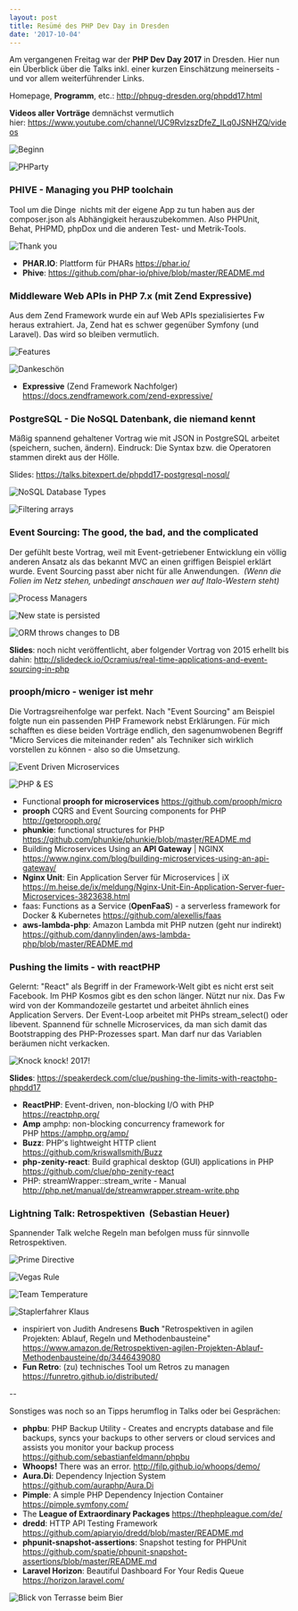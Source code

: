 ```yaml
---
layout: post
title: Resümé des PHP Dev Day in Dresden
date: '2017-10-04'
---
```


Am vergangenen Freitag war der **PHP Dev Day 2017** in Dresden. Hier nun ein Überblick über die Talks inkl. einer kurzen Einschätzung meinerseits - und vor allem weiterführender Links.

<!--more-->

Homepage, **Programm**, etc.: http://phpug-dresden.org/phpdd17.html

**Videos aller Vorträge** demnächst vermutlich hier: https://www.youtube.com/channel/UC9RvlzszDfeZ_ILq0JSNHZQ/videos

![Beginn](/files/2017/phpdevday/beginn.jpeg)

![PHParty](/files/2017/phpdevday/phparty.jpeg)

### **PHIVE** - Managing you PHP toolchain

Tool um die Dinge  nichts mit der eigene App zu tun haben aus der composer.json als Abhängigkeit herauszubekommen. Also PHPUnit, Behat, PHPMD, phpDox und die anderen Test- und Metrik-Tools.

![Thank you](/files/2017/phpdevday/phar.jpeg)

- **PHAR.IO**: Plattform für PHARs https://phar.io/
- **Phive**: https://github.com/phar-io/phive/blob/master/README.md


### **Middleware Web APIs** in PHP 7.x (mit Zend **Expressive**)

Aus dem Zend Framework wurde ein auf Web APIs spezialisiertes Fw heraus extrahiert. Ja, Zend hat es schwer gegenüber Symfony (und Laravel). Das wird so bleiben vermutlich.

![Features](/files/2017/phpdevday/expressive-1.jpeg)

![Dankeschön](/files/2017/phpdevday/expressive-2.jpeg)

- **Expressive** (Zend Framework Nachfolger) https://docs.zendframework.com/zend-expressive/


### PostgreSQL - Die NoSQL Datenbank, die niemand kennt

Mäßig spannend gehaltener Vortrag wie mit JSON in PostgreSQL arbeitet (speichern, suchen, ändern). Eindruck: Die Syntax bzw. die Operatoren stammen direkt aus der Hölle.

Slides: https://talks.bitexpert.de/phpdd17-postgresql-nosql/

![NoSQL Database Types](/files/2017/phpdevday/postgres-1.jpeg)

![Filtering arrays](/files/2017/phpdevday/postgres-2.jpeg)

### Event Sourcing: The good, the bad, and the complicated

Der gefühlt beste Vortrag, weil mit Event-getriebener Entwicklung ein völlig anderen Ansatz als das bekannt MVC an einen griffigen Beispiel erklärt wurde. Event Sourcing passt aber nicht für alle Anwendungen.  *(Wenn die Folien im Netz stehen, unbedingt anschauen wer auf Italo-Western steht)*

![Process Managers](/files/2017/phpdevday/eventsource-1.jpeg)

![New state is persisted](/files/2017/phpdevday/eventsource-2.jpeg)

![ORM throws changes to DB](/files/2017/phpdevday/eventsource-3.jpeg)

**Slides**: noch nicht veröffentlicht, aber folgender Vortrag von 2015 erhellt bis dahin: http://slidedeck.io/Ocramius/real-time-applications-and-event-sourcing-in-php


### **prooph/micro** - weniger ist mehr

Die Vortragsreihenfolge war perfekt. Nach "Event Sourcing" am Beispiel folgte nun ein passenden PHP Framework nebst Erklärungen. Für mich schafften es diese beiden Vorträge endlich, den sagenumwobenen Begriff "Micro Services die miteinander reden" als Techniker sich wirklich vorstellen zu können - also so die Umsetzung.

![Event Driven Microservices](/files/2017/phpdevday/prooph-1.jpeg)

![PHP & ES](/files/2017/phpdevday/prooph-2.jpeg)

- Functional **prooph for microservices** https://github.com/prooph/micro
- **prooph** CQRS and Event Sourcing components for PHP http://getprooph.org/
- **phunkie**: functional structures for PHP https://github.com/phunkie/phunkie/blob/master/README.md
- Building Microservices Using an **API Gateway** | NGINX https://www.nginx.com/blog/building-microservices-using-an-api-gateway/
- **Nginx Unit**: Ein Application Server für Microservices | iX https://m.heise.de/ix/meldung/Nginx-Unit-Ein-Application-Server-fuer-Microservices-3823638.html
- faas: Functions as a Service (**OpenFaaS**) - a serverless framework for Docker & Kubernetes https://github.com/alexellis/faas
- **aws-lambda-php**: Amazon Lambda mit PHP nutzen (geht nur indirekt) https://github.com/dannylinden/aws-lambda-php/blob/master/README.md


### Pushing the limits - with **reactPHP**

Gelernt: "React" als Begriff in der Framework-Welt gibt es nicht erst seit Facebook. Im PHP Kosmos gibt es den schon länger. Nützt nur nix. Das Fw wird von der Kommandozeile gestartet und arbeitet ähnlich eines Application Servers. Der Event-Loop arbeitet mit PHPs stream_select() oder libevent. Spannend für schnelle Microservices, da man sich damit das Bootstrapping des PHP-Prozesses spart. Man darf nur das Variablen beräumen nicht verkacken.

![Knock knock! 2017!](/files/2017/phpdevday/reactphp.jpeg)

**Slides**: https://speakerdeck.com/clue/pushing-the-limits-with-reactphp-phpdd17

- **ReactPHP**: Event-driven, non-blocking I/O with PHP https://reactphp.org/
- **Amp** amphp: non-blocking concurrency framework for PHP https://amphp.org/amp/
- **Buzz**: PHP's lightweight HTTP client https://github.com/kriswallsmith/Buzz
- **php-zenity-react**: Build graphical desktop (GUI) applications in PHP https://github.com/clue/php-zenity-react
- PHP: streamWrapper::stream_write - Manual http://php.net/manual/de/streamwrapper.stream-write.php


### Lightning Talk: Retrospektiven  (Sebastian Heuer)

Spannender Talk welche Regeln man befolgen muss für sinnvolle Retrospektiven.

![Prime Directive](/files/2017/phpdevday/retro-2.jpeg)

![Vegas Rule](/files/2017/phpdevday/retro-4.jpeg)

![Team Temperature](/files/2017/phpdevday/retro-3.jpeg)

![Staplerfahrer Klaus](/files/2017/phpdevday/retro-1.jpeg)

- inspiriert von Judith Andresens **Buch** "Retrospektiven in agilen Projekten: Ablauf, Regeln und Methodenbausteine" https://www.amazon.de/Retrospektiven-agilen-Projekten-Ablauf-Methodenbausteine/dp/3446439080
- **Fun Retro**: (zu) technisches Tool um Retros zu managen https://funretro.github.io/distributed/

--

Sonstiges was noch so an Tipps herumflog in Talks oder bei Gesprächen:

- **phpbu**: PHP Backup Utility - Creates and encrypts database and file backups, syncs your backups to other servers or cloud services and assists you monitor your backup process https://github.com/sebastianfeldmann/phpbu
- **Whoops!** There was an error. http://filp.github.io/whoops/demo/
- **Aura.Di**: Dependency Injection System https://github.com/auraphp/Aura.Di
- **Pimple**: A simple PHP Dependency Injection Container https://pimple.symfony.com/
- The **League of Extraordinary Packages** https://thephpleague.com/de/
- **dredd**: HTTP API Testing Framework https://github.com/apiaryio/dredd/blob/master/README.md
- **phpunit-snapshot-assertions**: Snapshot testing for PHPUnit https://github.com/spatie/phpunit-snapshot-assertions/blob/master/README.md
- **Laravel Horizon**: Beautiful Dashboard For Your Redis Queue https://horizon.laravel.com/

![Blick von Terrasse beim Bier](/files/2017/phpdevday/terasse.jpeg)